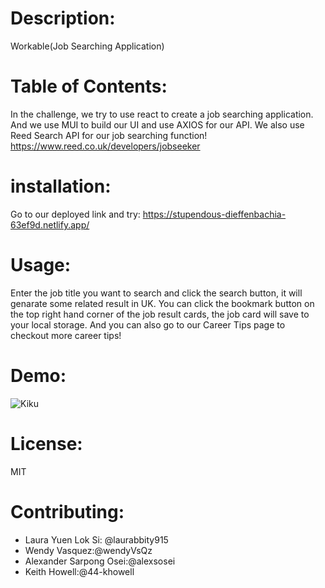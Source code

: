 # Description: 
Workable(Job Searching Application)
# Table of Contents: 
In the challenge, we try to use react to create a job searching application. And we use MUI to build our UI and use AXIOS for our API.
We also use Reed Search API for our job searching function!
https://www.reed.co.uk/developers/jobseeker

# installation:
Go to our deployed link and try: https://stupendous-dieffenbachia-63ef9d.netlify.app/
# Usage:
Enter the job title you want to search and click the search button, it will genarate some related result in UK. You can click the bookmark button on the top right hand corner of the job result cards, the job card will save to your local storage. And you can also go to our Career Tips page to checkout more career tips!
# Demo:
![Kiku](./ezgif.com-video-to-gif.gif)
# License:
MIT
# Contributing:
- Laura Yuen Lok Si: @laurabbity915
- Wendy Vasquez:@wendyVsQz
- Alexander Sarpong Osei:@alexsosei
- Keith Howell:@44-khowell
